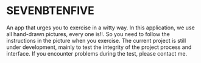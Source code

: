 # SEVENBTENFIVE
An app that urges you to exercise in a witty way. In this application, we use all hand-drawn pictures, every one is!!. So you need to follow the instructions in the picture when you exercise. The current project is still under development, mainly to test the integrity of the project process and interface. If you encounter problems during the test, please contact me.
